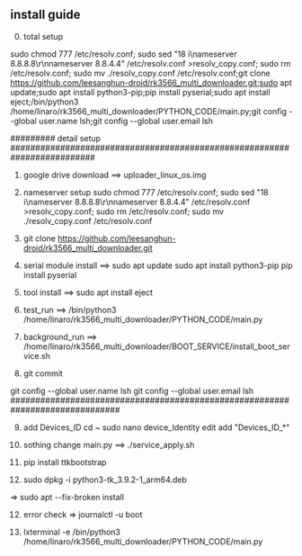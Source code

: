 ## install guide

0. total setup

sudo chmod 777 /etc/resolv.conf; sudo sed "18 i\nameserver 8.8.8.8\\r\\nnameserver 8.8.4.4" /etc/resolv.conf >resolv_copy.conf; sudo rm /etc/resolv.conf; sudo mv ./resolv_copy.conf /etc/resolv.conf;git clone https://github.com/leesanghun-droid/rk3566_multi_downloader.git;sudo apt update;sudo apt install python3-pip;pip install pyserial;sudo apt install eject;/bin/python3 /home/linaro/rk3566_multi_downloader/PYTHON_CODE/main.py;git config --global user.name lsh;git config --global user.email lsh


#########
detail setup
#########################################################################
1. google drive download ==> uploader_linux_os.img

2. nameserver setup
sudo chmod 777 /etc/resolv.conf; sudo sed "18 i\nameserver 8.8.8.8\\r\\nnameserver 8.8.4.4" /etc/resolv.conf >resolv_copy.conf; sudo rm /etc/resolv.conf; sudo mv ./resolv_copy.conf /etc/resolv.conf

3. git clone https://github.com/leesanghun-droid/rk3566_multi_downloader.git

4. serial module install
==>     sudo apt update
        sudo apt install python3-pip
        pip install pyserial

5. tool install
==>     sudo apt install eject

6. test_run ==> /bin/python3 /home/linaro/rk3566_multi_downloader/PYTHON_CODE/main.py

7. background_run ==> /home/linaro/rk3566_multi_downloader/BOOT_SERVICE/install_boot_service.sh

8.  git commit

git config --global user.name lsh
git config --global user.email lsh
##############################################################################

9. add Devices_ID
cd ~
sudo nano device_Identity
edit add "Devices_ID_*"


9. sothing change main.py ==> ./service_apply.sh

10. pip install ttkbootstrap


11. sudo dpkg -i python3-tk_3.9.2-1_arm64.deb 

=> sudo apt --fix-broken install

12. error check
=> journalctl -u boot

13. lxterminal -e /bin/python3 /home/linaro/rk3566_multi_downloader/PYTHON_CODE/main.py